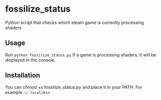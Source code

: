 # fossilize_status
Python script that checks which steam game is currently processing shaders


## Usage

Run `python fossilize_status.py`
If a game is processing shaders, it will be displayed in the console.

## Installation

You can chmod +x fossilize_status.py and place it in your PATH.
For example `~/.local/bin`
